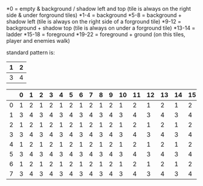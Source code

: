 *0 = empty & background / shadow left and top (tile is always on the right side & under forground tiles)
*1-4 = background 
*5-8 = background + shadow left (tile is always on the right side of a forground tile)
*9-12 = background + shadow top (tile is always on under a forground tile)
*13-14 = ladder
*15-18 = foreground
*19-22 = foreground + ground (on this tiles, player and enemies walk)

standard pattern is:

| 1 | 2 |
|---|---|
| 3 | 4 |


|   | 0 | 1 | 2 | 3 | 4 | 5 | 6 | 7 | 8 | 9 | 10| 11| 12| 13| 14| 15|
|---|---|---|---|---|---|---|---|---|---|---|---|---|---|---|---|---|
| 0 | 1 | 2 | 1 | 2 | 1 | 2 | 1 | 2 | 1 | 2 | 1 | 2 | 1 | 2 | 1 | 2 |
| 1 | 3 | 4 | 3 | 4 | 3 | 4 | 3 | 4 | 3 | 4 | 3 | 4 | 3 | 4 | 3 | 4 |
| 2 | 1 | 2 | 1 | 2 | 1 | 2 | 1 | 2 | 1 | 2 | 1 | 2 | 1 | 2 | 1 | 2 |
| 3 | 3 | 4 | 3 | 4 | 3 | 4 | 3 | 4 | 3 | 4 | 3 | 4 | 3 | 4 | 3 | 4 |
| 4 | 1 | 2 | 1 | 2 | 1 | 2 | 1 | 2 | 1 | 2 | 1 | 2 | 1 | 2 | 1 | 2 |
| 5 | 3 | 4 | 3 | 4 | 3 | 4 | 3 | 4 | 3 | 4 | 3 | 4 | 3 | 4 | 3 | 4 |
| 6 | 1 | 2 | 1 | 2 | 1 | 2 | 1 | 2 | 1 | 2 | 1 | 2 | 1 | 2 | 1 | 2 |
| 7 | 3 | 4 | 3 | 4 | 3 | 4 | 3 | 4 | 3 | 4 | 3 | 4 | 3 | 4 | 3 | 4 |
